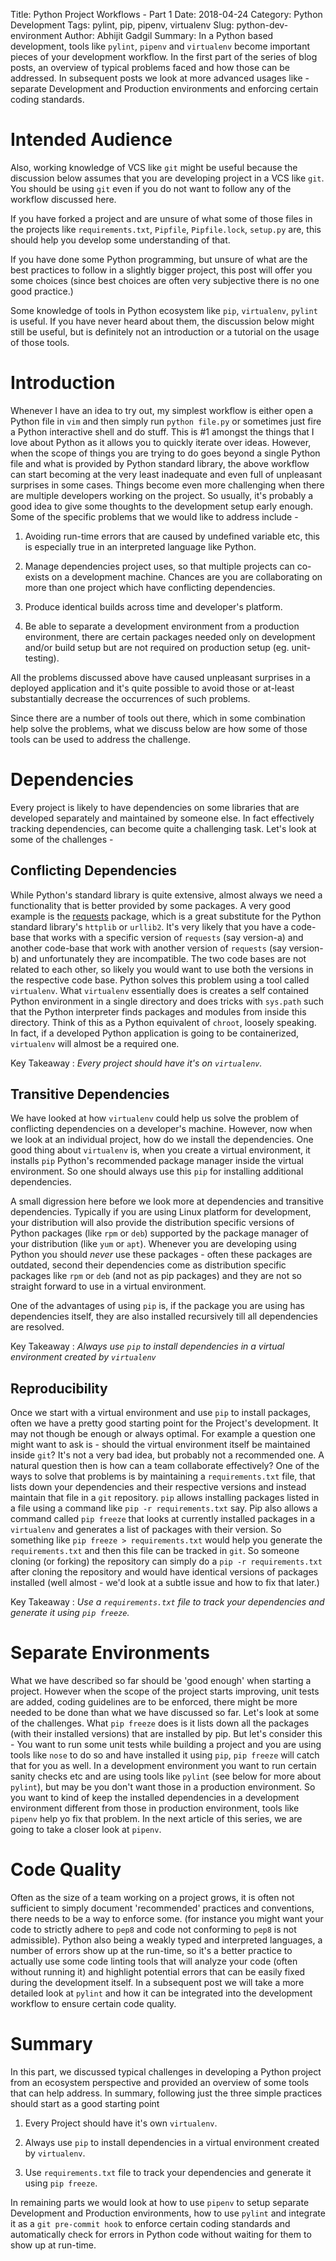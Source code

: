Title: Python Project Workflows - Part 1
Date: 2018-04-24
Category: Python Development
Tags: pylint, pip, pipenv, virtualenv
Slug: python-dev-environment
Author: Abhijit Gadgil
Summary: In a Python based development, tools like `pylint`, `pipenv` and `virtualenv` become important pieces of your development workflow. In the first part of the series of blog posts, an overview of typical problems faced and how those can be addressed. In subsequent posts we look at more advanced usages like - separate Development and Production environments and enforcing certain coding standards.

# Intended Audience

Also, working knowledge of VCS like `git` might be useful because the discussion below assumes that you are developing project in a VCS like `git`. You should be using `git` even if you do not want to follow any of the workflow discussed here.

If you have forked a project and are unsure of what some of those files in the projects like `requirements.txt`, `Pipfile`, `Pipfile.lock`, `setup.py` are, this should help you develop some understanding of that.

If you have done some Python programming, but unsure of what are the best practices to follow in a slightly bigger project, this post will offer you some choices (since best choices are often very subjective there is no one good practice.)

Some knowledge of tools in Python ecosystem like `pip`, `virtualenv`, `pylint` is useful. If you have never heard about them, the discussion below might still be useful, but is definitely not an introduction or a tutorial on the usage of those tools.

# Introduction
Whenever I have an idea to try out, my simplest workflow is either open a Python file in `vim` and then simply run `python file.py` or sometimes just fire a Python interactive shell and do stuff. This is #1 amongst the things that I love about Python as it allows you to quickly iterate over ideas. However, when the scope of things you are trying to do goes beyond a single Python file and what is provided by Python standard library, the above workflow can start becoming at the very least inadequate and even full of unpleasant surprises in some cases. Things become even more challenging when there are multiple developers working on the project. So usually, it's probably a good idea to give some thoughts to the development setup early enough. Some of the specific problems that we would like to address include -

1. Avoiding run-time errors that are caused by undefined variable etc, this is especially true in an interpreted language like Python.

2. Manage dependencies project uses, so that multiple projects can co-exists on a development machine. Chances are you are collaborating on more than one project which have conflicting dependencies.

3. Produce identical builds across time and developer's platform.

4. Be able to separate a development environment from a production environment, there are certain packages needed only on development and/or build setup but are not required on production setup (eg. unit-testing).

All the problems discussed above have caused unpleasant surprises in a deployed application and it's quite possible to avoid those or at-least substantially decrease the occurrences of such problems.

Since there are a number of tools out there, which in some combination help solve the problems, what we discuss below are how some of those tools can be used to address the challenge.

# Dependencies

Every project is likely to have dependencies on some libraries that are developed separately and maintained by someone else. In fact effectively tracking dependencies, can become quite a challenging task. Let's look at some of the challenges -

## Conflicting Dependencies

While Python's standard library is quite extensive, almost always we need a functionality that is better provided by some packages. A very good example is the [requests]() package, which is a great substitute for the Python standard library's `httplib` or `urllib2`. It's very likely that you have a code-base that works with a specific version of `requests` (say version-a) and another code-base that work with another version of `requests` (say version-b) and unfortunately they are incompatible. The two code bases are not related to each other, so likely you would want to use both the versions in the respective code base. Python solves this problem using a tool called `virtualenv`. What `virtualenv` essentially does is creates a self contained Python environment in a single directory and does tricks with `sys.path` such that the Python interpreter finds packages and modules from inside this directory. Think of this as a Python equivalent of `chroot`, loosely speaking. In fact, if a developed Python application is going to be containerized, `virtualenv` will almost be a required one.

Key Takeaway : *Every project should have it's on `virtualenv`.*


## Transitive Dependencies

We have looked at how `virtualenv` could help us solve the problem of conflicting dependencies on a developer's machine. However, now when we look at an individual project, how do we install the dependencies. One good thing about `virtualenv` is, when you create a virtual environment, it installs `pip` Python's recommended package manager inside the virtual environment. So one should always use this `pip` for installing additional dependencies.

A small digression here before we look more at dependencies and transitive dependencies. Typically if you are using Linux platform for development, your distribution will also provide the distribution specific versions of Python packages (like `rpm` or `deb`) supported by the package manager of your distribution (like `yum` or `apt`). Whenever you are developing using Python you should *never* use these packages - often these packages are outdated, second their dependencies come as distribution specific packages like `rpm` or `deb` (and not as pip packages) and they are not so straight forward to use in a virtual environment.

One of the advantages of using `pip` is, if the package you are using has dependencies itself, they are also installed recursively till all dependencies are resolved.

Key Takeaway : *Always use `pip` to install dependencies in a virtual environment created by `virtualenv`*

## Reproducibility

Once we start with a virtual environment and use `pip` to install packages, often we have a pretty good starting point for the Project's development. It may not though be enough or always optimal. For example a question one might want to ask is - should the virtual environment itself be maintained inside `git`? It's not a very bad idea, but probably not a recommended one. A natural question then is how can a team collaborate effectively? One of the ways to solve that problems is by maintaining a `requirements.txt` file, that lists down your dependencies and their respective versions and instead maintain that file in a `git` repository. `pip` allows installing packages listed in a file using a command like `pip -r requirements.txt` say. Pip also allows a command called `pip freeze` that looks at currently installed packages in a `virtualenv` and generates a list of packages with their version. So something like `pip freeze > requirements.txt` would help you generate the `requirements.txt` and then this file can be tracked in `git`. So someone cloning (or forking) the repository can simply do a `pip -r requirements.txt` after cloning the repository and would have identical versions of packages installed (well almost - we'd look at a subtle issue and how to fix that later.)

Key Takeaway : *Use a `requirements.txt` file to track your dependencies and generate it using `pip freeze`.*

# Separate Environments

What we have described so far should be 'good enough' when starting a project. However when the scope of the project starts improving, unit tests are added, coding guidelines are to be enforced, there might be more needed to be done than what we have discussed so far. Let's look at some of the challenges. What `pip freeze` does is it lists down all the packages (with their installed versions) that are installed by pip. But let's consider this - You want to run some unit tests while building a project and you are using tools like `nose` to do so and have installed it using `pip`, `pip freeze` will catch that for you as well. In a development environment you want to run certain sanity checks etc and are using tools like `pylint` (see below for more about `pylint`), but may be you don't want those in a production environment. So you want to kind of keep the installed dependencies in a development environment different from those in production environment, tools like `pipenv` help yo fix that problem. In the next article of this series, we are going to take a closer look at `pipenv`.

# Code Quality

Often as the size of a team working on a project grows, it is often not sufficient to simply document 'recommended' practices and conventions, there needs to be a way to enforce some. (for instance you might want your code to strictly adhere to `pep8` and code not conforming to `pep8` is not admissible). Python also being a weakly typed and interpreted languages, a number of errors show up at the run-time, so it's a better practice to actually use some code linting tools that will analyze your code (often without running it) and highlight potential errors that can be easily fixed during the development itself. In a subsequent post we will take a more detailed look at `pylint` and how it can be integrated into the development workflow to ensure certain code quality.


# Summary

In this part, we discussed typical challenges in developing a Python project from an ecosystem perspective and provided an overview of some tools that can help address. In summary, following just the three simple practices should start as a good starting point

1. Every Project should have it's own `virtualenv`.

2. Always use `pip` to install dependencies in a virtual environment created by `virtualenv`.

3. Use `requirements.txt` file to track your dependencies and generate it using `pip freeze`.

In remaining parts we would look at how to use `pipenv` to setup separate Development and Production environments, how to use `pylint` and integrate it as a `git pre-commit hook` to enforce certain coding standards and automatically check for errors in Python code without waiting for them to show up at run-time.

